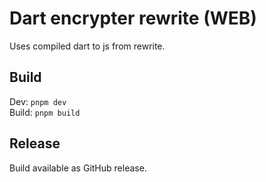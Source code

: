 # Dart encrypter rewrite (WEB)
Uses compiled dart to js from rewrite.

## Build
Dev: `pnpm dev` <br>
Build: `pnpm build`

## Release
Build available as GitHub release.
